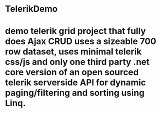 # TelerikDemo

# demo telerik grid project that fully does Ajax CRUD uses a sizeable 700 row dataset, uses minimal telerik css/js and only one third party .net core version of an open sourced telerik serverside API for dynamic paging/filtering and sorting using Linq.
